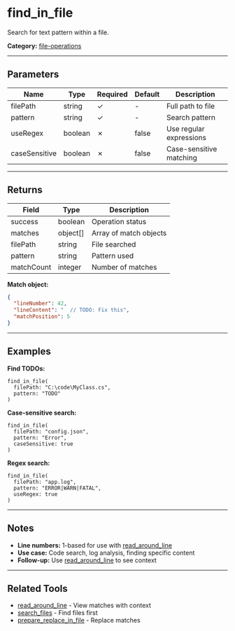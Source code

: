 ﻿# find_in_file

Search for text pattern within a file.

**Category:** [file-operations](INDEX.md)

---

## Parameters

| Name | Type | Required | Default | Description |
|------|------|----------|---------|-------------|
| filePath | string | ✓ | - | Full path to file |
| pattern | string | ✓ | - | Search pattern |
| useRegex | boolean | ✗ | false | Use regular expressions |
| caseSensitive | boolean | ✗ | false | Case-sensitive matching |

---

## Returns

| Field | Type | Description |
|-------|------|-------------|
| success | boolean | Operation status |
| matches | object[] | Array of match objects |
| filePath | string | File searched |
| pattern | string | Pattern used |
| matchCount | integer | Number of matches |

**Match object:**
```json
{
  "lineNumber": 42,
  "lineContent": "  // TODO: Fix this",
  "matchPosition": 5
}
```

---

## Examples

**Find TODOs:**
```
find_in_file(
  filePath: "C:\code\MyClass.cs",
  pattern: "TODO"
)
```

**Case-sensitive search:**
```
find_in_file(
  filePath: "config.json",
  pattern: "Error",
  caseSensitive: true
)
```

**Regex search:**
```
find_in_file(
  filePath: "app.log",
  pattern: "ERROR|WARN|FATAL",
  useRegex: true
)
```

---

## Notes

- **Line numbers:** 1-based for use with [read_around_line](read_around_line.md)
- **Use case:** Code search, log analysis, finding specific content
- **Follow-up:** Use [read_around_line](read_around_line.md) to see context

---

## Related Tools

- [read_around_line](read_around_line.md) - View matches with context
- [search_files](search_files.md) - Find files first
- [prepare_replace_in_file](../file-editing/prepare_replace_in_file.md) - Replace matches